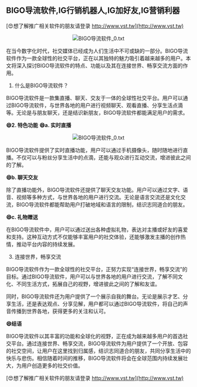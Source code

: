 ## **BIGO导流软件,IG行销机器人,IG加好友,IG营销利器**

[😍想了解推广相关软件的朋友请登录 http://www.vst.tw](http://www.vst.tw)

 <center><img src="https://vst.tw/MP4/tuiguang/png/8.png" alt="BIGO导流软件_0.txt"></center>

在当今数字化时代，社交媒体已经成为人们生活中不可或缺的一部分。BIGO导流软件作为一款全球性的社交平台，正在以其独特的魅力吸引着越来越多的用户。本文将深入探讨BIGO导流软件的特点、功能以及其在连接世界、畅享交流方面的作用。

1. 什么是BIGO导流软件？

BIGO导流软件是一款集直播、聊天、交友于一体的全球性社交平台。用户可以通过BIGO导流软件，与世界各地的用户进行视频聊天、观看直播、分享生活点滴等。无论是与朋友聊天，还是结识新朋友，BIGO导流软件都能满足用户的需求。

**😄2. 特色功能**
**😄a. 实时直播**

 <center><img src="https://vst.tw/MP4/tuiguang/png/2.png" alt="BIGO导流软件_0.txt"></center>

BIGO导流软件提供了实时直播功能，用户可以通过手机摄像头，随时随地进行直播。不仅可以与粉丝分享生活中的点滴，还能与观众进行互动交流，增进彼此之间的了解。

**😄b. 聊天交友**

除了直播功能外，BIGO导流软件还提供了聊天交友功能。用户可以通过文字、语音、视频等多种方式，与世界各地的用户进行交流。无论是语言交流还是文化交流，BIGO导流软件都能帮助用户打破地域和语言的限制，结识志同道合的朋友。

**😄c. 礼物赠送**

在BIGO导流软件中，用户可以通过送出各种虚拟礼物，表达对主播或好友的喜爱和支持。这种互动方式不仅能够丰富用户的社交体验，还能够激发主播的创作热情，推动平台内容的持续发展。

3. 连接世界，畅享交流

BIGO导流软件作为一款全球性的社交平台，正努力实现“连接世界，畅享交流”的目标。通过BIGO导流软件，用户可以与世界各地的用户进行交流，了解不同文化、不同生活方式，拓展自己的视野，增进彼此之间的了解和友谊。

同时，BIGO导流软件还为用户提供了一个展示自我的舞台。无论是展示才艺、分享生活，还是表达观点、分享见解，用户都可以通过BIGO导流软件，将自己的声音传播到世界各地，获得更多的关注和认可。

**😄结语**

BIGO导流软件以其丰富的功能和全球化的视野，正在成为越来越多用户的首选社交平台。通过连接世界、畅享交流，BIGO导流软件为用户提供了一个开放、包容的社交空间，让用户在这里找到归属感，结识志同道合的朋友，共同分享生活中的快乐与悲伤。相信随着时间的推移，BIGO导流软件将会在全球范围内持续发展壮大，为用户创造更多的社交价值。

[😍想了解推广相关软件的朋友请登录 http://www.vst.tw](http://www.vst.tw)



